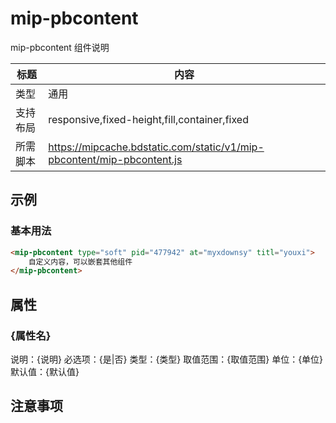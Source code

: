 # mip-pbcontent

mip-pbcontent 组件说明

标题|内容
----|----
类型|通用
支持布局|responsive,fixed-height,fill,container,fixed
所需脚本|https://mipcache.bdstatic.com/static/v1/mip-pbcontent/mip-pbcontent.js

## 示例

### 基本用法
```html
<mip-pbcontent type="soft" pid="477942" at="myxdownsy" titl="youxi">
    自定义内容，可以嵌套其他组件
</mip-pbcontent>
```

## 属性

### {属性名}

说明：{说明}
必选项：{是|否}
类型：{类型}
取值范围：{取值范围}
单位：{单位}
默认值：{默认值}

## 注意事项


